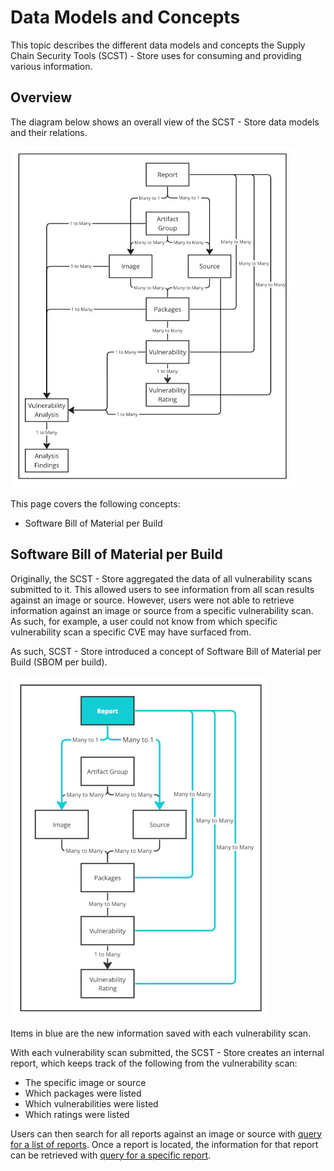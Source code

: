 # Data Models and Concepts

This topic describes the different data models and concepts the Supply Chain Security Tools (SCST) - Store uses for consuming and providing various information.

## <a id='overview'></a> Overview

The diagram below shows an overall view of the SCST - Store data models and their relations.

![Screenshot of a SCST -Store Data Model Overview.](images/scst-store-data-model-overview.jpg)

This page covers the following concepts:
* Software Bill of Material per Build

## <a id='sbom-per-build'></a> Software Bill of Material per Build

Originally, the SCST - Store aggregated the data of all vulnerability scans submitted to it. This allowed users to see information from all scan results against an image or source.
However, users were not able to retrieve information against an image or source from a specific vulnerability scan. As such, for example, a user could not know from which specific
vulnerability scan a specific CVE may have surfaced from.

As such, SCST - Store introduced a concept of Software Bill of Material per Build (SBOM per build).

![Screenshot of the SCST - Store SBOM per Build concept](images/sbom-per-build.jpg)

Items in blue are the new information saved with each vulnerability scan.

With each vulnerability scan submitted, the SCST - Store creates an internal
report, which keeps track of the following from the vulnerability scan:
* The specific image or source
* Which packages were listed
* Which vulnerabilities were listed
* Which ratings were listed

Users can then search for all reports against an image or source with [query for a list of reports](api.hbs.md#span-idv1-search-reportsspan-query-for-a-list-of-reports-with-specified-image-digest-source-sha-or-original-location-v1searchreports).
Once a report is located, the information for that report can be retrieved with [query for a specific report](api.hbs.md#span-idv1-get-reportspan-get-a-specific-report-by-its-unique-identifier-v1getreport).
